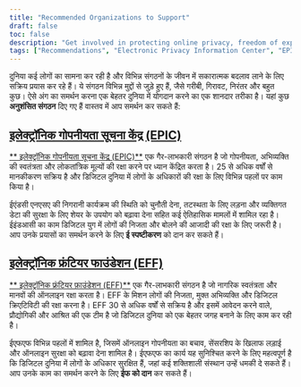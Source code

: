 ```yaml
---
title: "Recommended Organizations to Support"
draft: false
toc: false
description: "Get involved in protecting online privacy, freedom of expression, and democratic values by supporting the Electronic Privacy Information Center (EPIC) and Electronic Frontier Foundation (EFF). These organizations work tirelessly to safeguard your rights in the digital world. Your donation can help fund EFF’s lawyers, activists, and technologists in their efforts to defend human rights and liberties online. Join the cause today by visiting the links provided."
tags: ["Recommendations", "Electronic Privacy Information Center", "EPIC", "Electronic Frontier Foundation", "EFF", "privacy", "freedom of expression", "democratic values", "mission", "civil liberties", "human rights", "attorneys", "activists", "technologists", "free expression", "digital creativity"]
---
```


 दुनिया कई लोगों का सामना कर रही है और विभिन्न संगठनों के जीवन में सकारात्मक बदलाव लाने के लिए सक्रिय प्रयास कर रहे हैं। ये संगठन विभिन्न मुद्दों से जुड़े हुए हैं, जैसे गरीबी, गिरावट, निरंतर और बहुत कुछ। ऐसे अंग का समर्थन करना एक बेहतर दुनिया में योगदान करने का एक शानदार तरीका है। यहां कुछ **अनुशंसित संगठन** दिए गए हैं वास्तव में आप समर्थन कर सकते हैं:  ## [इलेक्ट्रॉनिक गोपनीयता सूचना केंद्र (EPIC)](https://donatenow.networkforgood.org/epic)  [** इलेक्ट्रॉनिक गोपनीयता सूचना केंद्र (EPIC)**](https://donatenow.networkforgood.org/epic) एक गैर-लाभकारी संगठन है जो गोपनीयता, अभिव्यक्ति की स्वतंत्रता और लोकतांत्रिक मूल्यों की रक्षा करने पर ध्यान केंद्रित करता है। 25 से अधिक वर्षों से मानकीकरण सक्रिय है और डिजिटल दुनिया में लोगों के अधिकारों की रक्षा के लिए विभिन्न पहलों पर काम किया है।  ईएंडसी एनएसए की निगरानी कार्यक्रम की स्थिति को चुनौती देना, तटस्थता के लिए लड़ना और व्यक्तिगत डेटा की सुरक्षा के लिए शेयर के उपयोग को बढ़ावा देना सहित कई ऐतिहासिक मामलों में शामिल रहा है। ईइंडआसी का काम डिजिटल युग में लोगों की निजता और बोलने की आजादी की रक्षा के लिए जरूरी है। आप उनके प्रयासों का समर्थन करने के लिए **ई स्पष्टीकरण** को दान कर सकते हैं।  ## [इलेक्ट्रॉनिक फ्रंटियर फाउंडेशन (EFF)](https://www.eff.org/issues/bloggers/legal/join)  [** इलेक्ट्रॉनिक फ्रंटियर फ़ाउंडेशन (EFF)**](https://www.eff.org/issues/bloggers/legal/join) एक गैर-लाभकारी संगठन है जो नागरिक स्वतंत्रता और मानवों की ऑनलाइन रक्षा करता है। EFF के मिशन लोगों की निजता, मुक्त अभिव्यक्ति और डिजिटल क्रिएटिविटी की रक्षा करना है। EFF 30 से अधिक वर्षों से सक्रिय है और इसमें आवेदन करने वाले, प्रौद्योगिकी और आश्रित की एक टीम है जो डिजिटल दुनिया को एक बेहतर जगह बनाने के लिए काम कर रही है।  ईएफएफ विभिन्न पहलों में शामिल है, जिसमें ऑनलाइन गोपनीयता का बचाव, सेंसरशिप के खिलाफ लड़ाई और ऑनलाइन सुरक्षा को बढ़ावा देना शामिल है। ईएफएफ का कार्य यह सुनिश्चित करने के लिए महत्वपूर्ण है कि डिजिटल दुनिया में लोगों के अधिकार सुरक्षित हैं, जहां कई शक्तिशाली संस्थान उन्हें धमकी दे सकते हैं। आप उनके काम का समर्थन करने के लिए **ईफ को दान** कर सकते हैं।